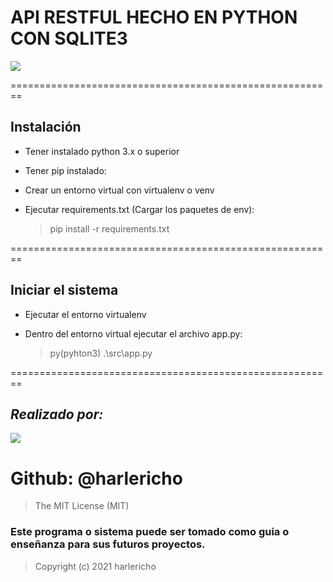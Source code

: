 # API RESTFUL HECHO EN PYTHON CON SQLITE3

![](https://unipython.com/wp-content/uploads/2018/03/SQLite-aprenderPython-663x267.jpg)

========================================================
## Instalación
- Tener instalado python 3.x o superior
- Tener pip instalado:
- Crear un entorno virtual con virtualenv o venv
- Ejecutar requirements.txt (Cargar los paquetes de env):
    
   > pip install -r requirements.txt


========================================================

## Iniciar el sistema
- Ejecutar el entorno virtualenv
- Dentro del entorno virtual ejecutar el archivo app.py:
        
   > py(pyhton3) .\src\app.py


========================================================

## _Realizado por:_
![](https://avatars.githubusercontent.com/u/42042270?s=48&v=4)

# Github: @harlericho

> The MIT License (MIT)

### Este programa o sistema puede ser tomado como guia o enseñanza para sus futuros  proyectos.
> Copyright (c) 2021 harlericho


